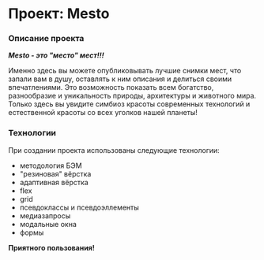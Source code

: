 # Проект: Mesto

### Описание проекта


***Mesto - это "место" мест!!!***

Именно здесь вы можете опубликовывать лучшие снимки мест, что запали вам в душу, оставлять к ним описания и делиться своими впечатлениями. Это возможность показать всем богатство, разнообразие и уникальность природы, архитектуры и животного мира.
Только здесь вы увидите симбиоз красоты современных технологий и естественной красоты со всех уголков нашей планеты!

### Технологии

При создании проекта использованы следующие технологии:
* методология БЭМ
* "резиновая" вёрстка
* адаптивная вёрстка
* flex
* grid
* псевдоклассы и псевдоэллементы
* медиазапросы
* модальные окна
* формы

**Приятного пользования!**
